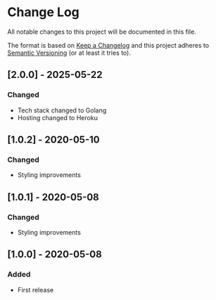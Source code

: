# Change Log
All notable changes to this project will be documented in this file.

The format is based on [Keep a Changelog](http://keepachangelog.com/)
and this project adheres to [Semantic Versioning](http://semver.org/) (or at least it tries to).

## [2.0.0] - 2025-05-22

### Changed

- Tech stack changed to Golang
- Hosting changed to Heroku

## [1.0.2] - 2020-05-10
### Changed
- Styling improvements

## [1.0.1] - 2020-05-08
### Changed
- Styling improvements

## [1.0.0] - 2020-05-08
### Added
- First release
